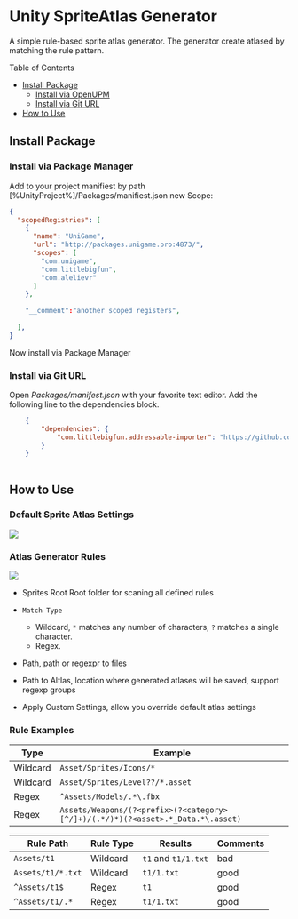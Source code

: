 <h1>Unity SpriteAtlas Generator</h1>

A simple rule-based sprite atlas generator. The generator create atlased by matching the rule pattern.

Table of Contents

- [Install Package](#install-package)
  - [Install via OpenUPM](#Install-via-package-manager)
  - [Install via Git URL](#install-via-git-url)
- [How to Use](#how-to-use)

## Install Package

### Install via Package Manager

Add to your project manifiest by path [%UnityProject%]/Packages/manifiest.json new Scope:

```json
{
  "scopedRegistries": [
    {
      "name": "UniGame",
      "url": "http://packages.unigame.pro:4873/",
      "scopes": [
        "com.unigame",
        "com.littlebigfun",
        "com.alelievr"
      ]
    },
    
    "__comment":"another scoped registers",
    
  ],
}

```

Now install via Package Manager

### Install via Git URL

Open *Packages/manifest.json* with your favorite text editor. Add the following line to the dependencies block.

```json
    {
        "dependencies": {
            "com.littlebigfun.addressable-importer": "https://github.com/UniGameTeam/UniGame.AtlasGenerator.git"
        }
    }
    
```

## How to Use


### Default Sprite Atlas Settings

![](https://github.com/UniGameTeam/UniGame.AtlasGenerator/GitAssets/default_settings_1.png)

### Atlas Generator Rules

![](https://github.com/UniGameTeam/UniGame.AtlasGenerator/GitAssets/settings_1.png)

- Sprites Root
  Root folder for scaning all defined rules

- `Match Type`
  - Wildcard, `*` matches any number of characters, `?` matches a single character.
  - Regex.
- Path, path or regexpr to files
- Path to Altlas, location where generated atlases will be saved, support regexp groups
- Apply Custom Settings, allow you override default atlas settings


### Rule Examples

| Type     | Example                                                                         |
|----------|---------------------------------------------------------------------------------|
| Wildcard | `Asset/Sprites/Icons/*`                                                         |
| Wildcard | `Asset/Sprites/Level??/*.asset`                                                 |
| Regex    | `^Assets/Models/.*\.fbx`                                                        |
| Regex    | `Assets/Weapons/(?<prefix>(?<category>[^/]+)/(.*/)*)(?<asset>.*_Data.*\.asset)` |


| Rule Path         | Rule Type | Results             | Comments |
|-------------------|-----------|---------------------|----------|
| `Assets/t1`       | Wildcard  | `t1` and `t1/1.txt` | bad      |
| `Assets/t1/*.txt` | Wildcard  | `t1/1.txt`          | good     |
| `^Assets/t1$`     | Regex     | `t1`                | good     |
| `^Assets/t1/.*`   | Regex     | `t1/1.txt`          | good     |